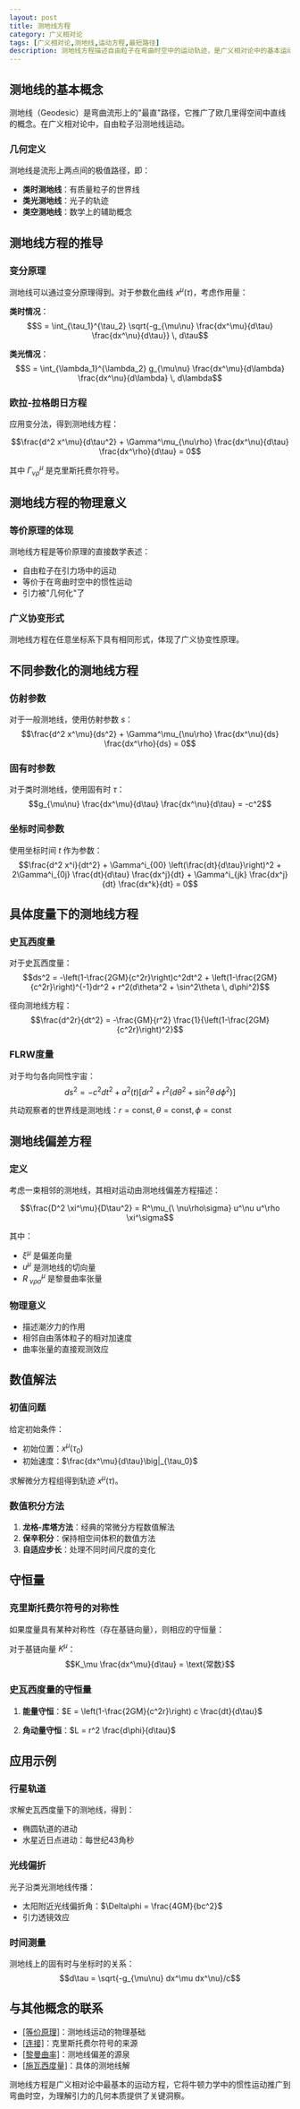 ```yaml
---
layout: post
title: 测地线方程
category: 广义相对论
tags: [广义相对论,测地线,运动方程,最短路径]
description: 测地线方程描述自由粒子在弯曲时空中的运动轨迹，是广义相对论中的基本运动定律
---
```


## 测地线的基本概念

测地线（Geodesic）是弯曲流形上的"最直"路径，它推广了欧几里得空间中直线的概念。在广义相对论中，自由粒子沿测地线运动。

### 几何定义

测地线是流形上两点间的极值路径，即：
- **类时测地线**：有质量粒子的世界线
- **类光测地线**：光子的轨迹
- **类空测地线**：数学上的辅助概念

## 测地线方程的推导

### 变分原理

测地线可以通过变分原理得到。对于参数化曲线 $x^\mu(\tau)$，考虑作用量：

**类时情况**：
$$S = \int_{\tau_1}^{\tau_2} \sqrt{-g_{\mu\nu} \frac{dx^\mu}{d\tau} \frac{dx^\nu}{d\tau}} \, d\tau$$

**类光情况**：
$$S = \int_{\lambda_1}^{\lambda_2} g_{\mu\nu} \frac{dx^\mu}{d\lambda} \frac{dx^\nu}{d\lambda} \, d\lambda$$

### 欧拉-拉格朗日方程

应用变分法，得到测地线方程：

$$\frac{d^2 x^\mu}{d\tau^2} + \Gamma^\mu_{\nu\rho} \frac{dx^\nu}{d\tau} \frac{dx^\rho}{d\tau} = 0$$

其中 $\Gamma^\mu_{\nu\rho}$ 是克里斯托费尔符号。

## 测地线方程的物理意义

### 等价原理的体现

测地线方程是等价原理的直接数学表述：
- 自由粒子在引力场中的运动
- 等价于在弯曲时空中的惯性运动
- 引力被"几何化"了

### 广义协变形式

测地线方程在任意坐标系下具有相同形式，体现了广义协变性原理。

## 不同参数化的测地线方程

### 仿射参数

对于一般测地线，使用仿射参数 $s$：
$$\frac{d^2 x^\mu}{ds^2} + \Gamma^\mu_{\nu\rho} \frac{dx^\nu}{ds} \frac{dx^\rho}{ds} = 0$$

### 固有时参数

对于类时测地线，使用固有时 $\tau$：
$$g_{\mu\nu} \frac{dx^\mu}{d\tau} \frac{dx^\nu}{d\tau} = -c^2$$

### 坐标时间参数

使用坐标时间 $t$ 作为参数：
$$\frac{d^2 x^i}{dt^2} + \Gamma^i_{00} \left(\frac{dt}{d\tau}\right)^2 + 2\Gamma^i_{0j} \frac{dt}{d\tau} \frac{dx^j}{dt} + \Gamma^i_{jk} \frac{dx^j}{dt} \frac{dx^k}{dt} = 0$$

## 具体度量下的测地线方程

### 史瓦西度量

对于史瓦西度量：
$$ds^2 = -\left(1-\frac{2GM}{c^2r}\right)c^2dt^2 + \left(1-\frac{2GM}{c^2r}\right)^{-1}dr^2 + r^2(d\theta^2 + \sin^2\theta \, d\phi^2)$$

径向测地线方程：
$$\frac{d^2r}{dt^2} = -\frac{GM}{r^2} \frac{1}{\left(1-\frac{2GM}{c^2r}\right)^2}$$

### FLRW度量

对于均匀各向同性宇宙：
$$ds^2 = -c^2dt^2 + a^2(t)[dr^2 + r^2(d\theta^2 + \sin^2\theta \, d\phi^2)]$$

共动观察者的世界线是测地线：$r = \text{const}, \theta = \text{const}, \phi = \text{const}$

## 测地线偏差方程

### 定义

考虑一束相邻的测地线，其相对运动由测地线偏差方程描述：

$$\frac{D^2 \xi^\mu}{D\tau^2} = R^\mu_{\ \nu\rho\sigma} u^\nu u^\rho \xi^\sigma$$

其中：
- $\xi^\mu$ 是偏差向量
- $u^\mu$ 是测地线的切向量
- $R^\mu_{\ \nu\rho\sigma}$ 是黎曼曲率张量

### 物理意义

- 描述潮汐力的作用
- 相邻自由落体粒子的相对加速度
- 曲率张量的直接观测效应

## 数值解法

### 初值问题

给定初始条件：
- 初始位置：$x^\mu(\tau_0)$
- 初始速度：$\frac{dx^\mu}{d\tau}\big|_{\tau_0}$

求解微分方程组得到轨迹 $x^\mu(\tau)$。

### 数值积分方法

1. **龙格-库塔方法**：经典的常微分方程数值解法
2. **保辛积分**：保持相空间体积的数值方法
3. **自适应步长**：处理不同时间尺度的变化

## 守恒量

### 克里斯托费尔符号的对称性

如果度量具有某种对称性（存在基链向量），则相应的守恒量：

对于基链向量 $K^\mu$：
$$K_\mu \frac{dx^\mu}{d\tau} = \text{常数}$$

### 史瓦西度量的守恒量

1. **能量守恒**：$E = \left(1-\frac{2GM}{c^2r}\right) c \frac{dt}{d\tau}$

2. **角动量守恒**：$L = r^2 \frac{d\phi}{d\tau}$

## 应用示例

### 行星轨道

求解史瓦西度量下的测地线，得到：
- 椭圆轨道的进动
- 水星近日点进动：每世纪43角秒

### 光线偏折

光子沿类光测地线传播：
- 太阳附近光线偏折角：$\Delta\phi = \frac{4GM}{bc^2}$
- 引力透镜效应

### 时间测量

测地线上的固有时与坐标时的关系：
$$d\tau = \sqrt{-g_{\mu\nu} dx^\mu dx^\nu}/c$$

## 与其他概念的联系

- [[等价原理]](2023-11-16-等价原理.md)：测地线运动的物理基础
- [[连接]](../differential_geometry/2023-11-16-连接.md)：克里斯托费尔符号的来源
- [[黎曼曲率]](../differential_geometry/2023-11-16-黎曼曲率.md)：测地线偏差的源泉
- [[施瓦西度量]](2023-11-16-施瓦西度量.md)：具体的测地线解

测地线方程是广义相对论中最基本的运动方程，它将牛顿力学中的惯性运动推广到弯曲时空，为理解引力的几何本质提供了关键洞察。 